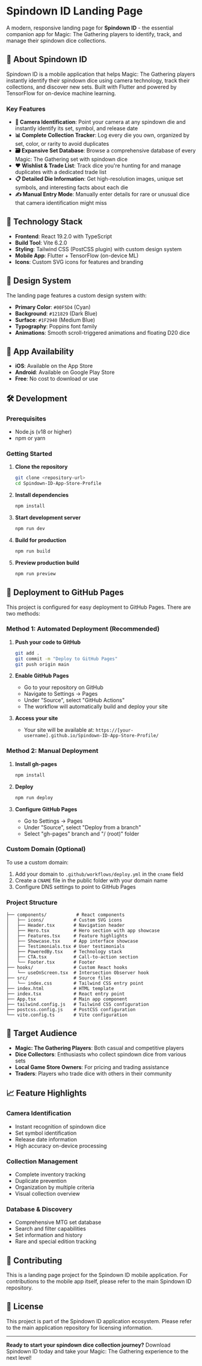 # Spindown ID Landing Page

A modern, responsive landing page for **Spindown ID** - the essential companion app for Magic: The Gathering players to identify, track, and manage their spindown dice collections.

## 🎲 About Spindown ID

Spindown ID is a mobile application that helps Magic: The Gathering players instantly identify their spindown dice using camera technology, track their collections, and discover new sets. Built with Flutter and powered by TensorFlow for on-device machine learning.

### Key Features

- **📸 Camera Identification**: Point your camera at any spindown die and instantly identify its set, symbol, and release date
- **📊 Complete Collection Tracker**: Log every die you own, organized by set, color, or rarity to avoid duplicates
- **🗃️ Expansive Set Database**: Browse a comprehensive database of every Magic: The Gathering set with spindown dice
- **❤️ Wishlist & Trade List**: Track dice you're hunting for and manage duplicates with a dedicated trade list
- **📋 Detailed Die Information**: Get high-resolution images, unique set symbols, and interesting facts about each die
- **✍️ Manual Entry Mode**: Manually enter details for rare or unusual dice that camera identification might miss

## 🚀 Technology Stack

- **Frontend**: React 19.2.0 with TypeScript
- **Build Tool**: Vite 6.2.0
- **Styling**: Tailwind CSS (PostCSS plugin) with custom design system
- **Mobile App**: Flutter + TensorFlow (on-device ML)
- **Icons**: Custom SVG icons for features and branding

## 🎨 Design System

The landing page features a custom design system with:

- **Primary Color**: `#00F5D4` (Cyan)
- **Background**: `#121829` (Dark Blue)
- **Surface**: `#1F2940` (Medium Blue)
- **Typography**: Poppins font family
- **Animations**: Smooth scroll-triggered animations and floating D20 dice

## 📱 App Availability

- **iOS**: Available on the App Store
- **Android**: Available on Google Play Store
- **Free**: No cost to download or use

## 🛠️ Development

### Prerequisites

- Node.js (v18 or higher)
- npm or yarn

### Getting Started

1. **Clone the repository**

   ```bash
   git clone <repository-url>
   cd Spindown-ID-App-Store-Profile
   ```

2. **Install dependencies**

   ```bash
   npm install
   ```

3. **Start development server**

   ```bash
   npm run dev
   ```

4. **Build for production**

   ```bash
   npm run build
   ```

5. **Preview production build**
   ```bash
   npm run preview
   ```

## 🚀 Deployment to GitHub Pages

This project is configured for easy deployment to GitHub Pages. There are two methods:

### Method 1: Automated Deployment (Recommended)

1. **Push your code to GitHub**

   ```bash
   git add .
   git commit -m "Deploy to GitHub Pages"
   git push origin main
   ```

2. **Enable GitHub Pages**

   - Go to your repository on GitHub
   - Navigate to Settings → Pages
   - Under "Source", select "GitHub Actions"
   - The workflow will automatically build and deploy your site

3. **Access your site**
   - Your site will be available at: `https://[your-username].github.io/Spindown-ID-App-Store-Profile/`

### Method 2: Manual Deployment

1. **Install gh-pages**

   ```bash
   npm install
   ```

2. **Deploy**

   ```bash
   npm run deploy
   ```

3. **Configure GitHub Pages**
   - Go to Settings → Pages
   - Under "Source", select "Deploy from a branch"
   - Select "gh-pages" branch and "/ (root)" folder

### Custom Domain (Optional)

To use a custom domain:

1. Add your domain to `.github/workflows/deploy.yml` in the `cname` field
2. Create a `CNAME` file in the public folder with your domain name
3. Configure DNS settings to point to GitHub Pages

### Project Structure

```
├── components/           # React components
│   ├── icons/           # Custom SVG icons
│   ├── Header.tsx       # Navigation header
│   ├── Hero.tsx         # Hero section with app showcase
│   ├── Features.tsx     # Feature highlights
│   ├── Showcase.tsx     # App interface showcase
│   ├── Testimonials.tsx # User testimonials
│   ├── PoweredBy.tsx    # Technology stack
│   ├── CTA.tsx          # Call-to-action section
│   └── Footer.tsx       # Footer
├── hooks/               # Custom React hooks
│   └── useOnScreen.tsx  # Intersection Observer hook
├── src/                 # Source files
│   └── index.css        # Tailwind CSS entry point
├── index.html           # HTML template
├── index.tsx            # React entry point
├── App.tsx              # Main app component
├── tailwind.config.js   # Tailwind CSS configuration
├── postcss.config.js    # PostCSS configuration
└── vite.config.ts       # Vite configuration
```

## 🎯 Target Audience

- **Magic: The Gathering Players**: Both casual and competitive players
- **Dice Collectors**: Enthusiasts who collect spindown dice from various sets
- **Local Game Store Owners**: For pricing and trading assistance
- **Traders**: Players who trade dice with others in their community

## 📈 Feature Highlights

### Camera Identification

- Instant recognition of spindown dice
- Set symbol identification
- Release date information
- High accuracy on-device processing

### Collection Management

- Complete inventory tracking
- Duplicate prevention
- Organization by multiple criteria
- Visual collection overview

### Database & Discovery

- Comprehensive MTG set database
- Search and filter capabilities
- Set information and history
- Rare and special edition tracking

## 🤝 Contributing

This is a landing page project for the Spindown ID mobile application. For contributions to the mobile app itself, please refer to the main Spindown ID repository.

## 📄 License

This project is part of the Spindown ID application ecosystem. Please refer to the main application repository for licensing information.

---

**Ready to start your spindown dice collection journey?** Download Spindown ID today and take your Magic: The Gathering experience to the next level!
